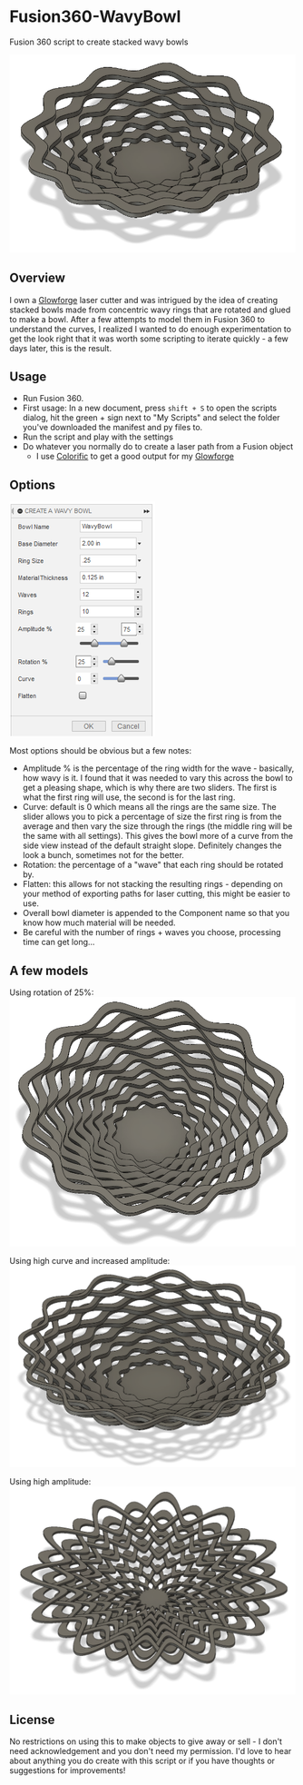 # Fusion360-WavyBowl
Fusion 360 script to create stacked wavy bowls

![Stacked wavy bowl](/images/bowl.png?raw=true)

## Overview
I own a [Glowforge](https://glowforge.us/BHZAKLOU) laser cutter and was intrigued by the idea of creating stacked bowls made from concentric wavy rings that are rotated and glued to make a bowl.  After a few attempts to model them in Fusion 360 to understand the curves, I realized I wanted to do enough experimentation to get the look right that it was worth some scripting to iterate quickly - a few days later, this is the result.

## Usage
* Run Fusion 360.
* First usage: In a new document, press `shift + S` to open the scripts dialog, hit the green + sign next to "My Scripts" and select the folder you've downloaded the manifest and py files to.
* Run the script and play with the settings
* Do whatever you normally do to create a laser path from a Fusion object
  * I use [Colorific](https://github.com/garethky/glowforge-colorific-fusion360-post) to get a good output for my [Glowforge](https://glowforge.us/BHZAKLOU)

## Options
![Options dialog](/images/options.png?raw=true)

Most options should be obvious but a few notes:
* Amplitude % is the percentage of the ring width for the wave - basically, how wavy is it.  I found that it was needed to vary this across the bowl to get a pleasing shape, which is why there are two sliders.  The first is what the first ring will use, the second is for the last ring.
* Curve: default is 0 which means all the rings are the same size.  The slider allows you to pick a percentage of size the first ring is from the average and then vary the size through the rings (the middle ring will be the same with all settings).  This gives the bowl more of a curve from the side view instead of the default straight slope.  Definitely changes the look a bunch, sometimes not for the better.
* Rotation: the percentage of a "wave" that each ring should be rotated by.
* Flatten: this allows for not stacking the resulting rings - depending on your method of exporting paths for laser cutting, this might be easier to use.
* Overall bowl diameter is appended to the Component name so that you know how much material will be needed.
* Be careful with the number of rings + waves you choose, processing time can get long...

## A few models
Using rotation of 25%:
![Rotated wavy bowl](/images/bowl_rotation.png?raw=true)

Using high curve and increased amplitude:
![Curved wavy bowl](/images/bowl_curve.png?raw=true)

Using high amplitude:
![Lacy wavy bowl](/images/bowl_amplitude.png?raw=true)

## License
No restrictions on using this to make objects to give away or sell - I don't need acknowledgement and you don't need my permission.  I'd love to hear about anything you do create with this script or if you have thoughts or suggestions for improvements! 